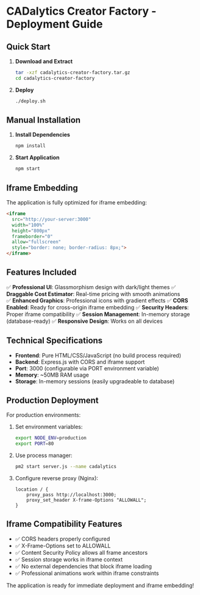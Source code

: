 # CADalytics Creator Factory - Deployment Guide

## Quick Start

1. **Download and Extract**
   ```bash
   tar -xzf cadalytics-creator-factory.tar.gz
   cd cadalytics-creator-factory
   ```

2. **Deploy**
   ```bash
   ./deploy.sh
   ```

## Manual Installation

1. **Install Dependencies**
   ```bash
   npm install
   ```

2. **Start Application**
   ```bash
   npm start
   ```

## Iframe Embedding

The application is fully optimized for iframe embedding:

```html
<iframe 
  src="http://your-server:3000" 
  width="100%" 
  height="800px"
  frameborder="0"
  allow="fullscreen"
  style="border: none; border-radius: 8px;">
</iframe>
```

## Features Included

✅ **Professional UI**: Glassmorphism design with dark/light themes
✅ **Draggable Cost Estimator**: Real-time pricing with smooth animations  
✅ **Enhanced Graphics**: Professional icons with gradient effects
✅ **CORS Enabled**: Ready for cross-origin iframe embedding
✅ **Security Headers**: Proper iframe compatibility
✅ **Session Management**: In-memory storage (database-ready)
✅ **Responsive Design**: Works on all devices

## Technical Specifications

- **Frontend**: Pure HTML/CSS/JavaScript (no build process required)
- **Backend**: Express.js with CORS and iframe support
- **Port**: 3000 (configurable via PORT environment variable)
- **Memory**: ~50MB RAM usage
- **Storage**: In-memory sessions (easily upgradeable to database)

## Production Deployment

For production environments:

1. Set environment variables:
   ```bash
   export NODE_ENV=production
   export PORT=80
   ```

2. Use process manager:
   ```bash
   pm2 start server.js --name cadalytics
   ```

3. Configure reverse proxy (Nginx):
   ```nginx
   location / {
       proxy_pass http://localhost:3000;
       proxy_set_header X-frame-Options "ALLOWALL";
   }
   ```

## Iframe Compatibility Features

- ✅ CORS headers properly configured
- ✅ X-Frame-Options set to ALLOWALL  
- ✅ Content Security Policy allows all frame ancestors
- ✅ Session storage works in iframe context
- ✅ No external dependencies that block iframe loading
- ✅ Professional animations work within iframe constraints

The application is ready for immediate deployment and iframe embedding!